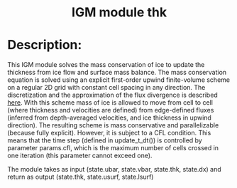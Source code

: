 
### <h1 align="center" id="title">IGM module thk </h1>

# Description:

This IGM module solves the mass conservation of ice to update the thickness
from ice flow and surface mass balance. The mass conservation equation
is solved using an explicit first-order upwind finite-volume scheme
on a regular 2D grid with constant cell spacing in any direction.
The discretization and the approximation of the flux divergence is
described [here](https://github.com/jouvetg/igm/blob/main/fig/transp-igm.jpg).
With this scheme mass of ice is allowed to move from cell to cell
(where thickness and velocities are defined) from edge-defined fluxes
(inferred from depth-averaged velocities, and ice thickness in upwind direction).
The resulting scheme is mass conservative and parallelizable (because fully explicit).
However, it is subject to a CFL condition. This means that the time step
(defined in update_t_dt()) is controlled by parameter params.cfl,
which is the maximum number of cells crossed in one iteration
(this parameter cannot exceed one).

The module takes as input (state.ubar, state.vbar, state.thk, state.dx) and return
as output (state.thk, state.usurf, state.lsurf)
